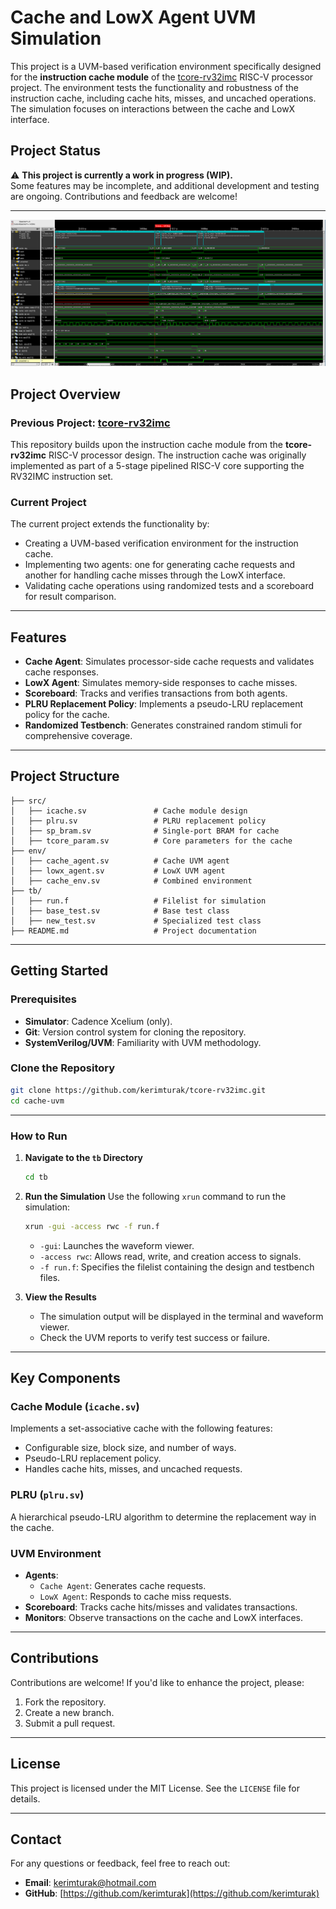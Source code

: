 # Cache and LowX Agent UVM Simulation

This project is a UVM-based verification environment specifically designed for the **instruction cache module** of the [tcore-rv32imc](https://github.com/kerimturak/tcore-rv32imc) RISC-V processor project. The environment tests the functionality and robustness of the instruction cache, including cache hits, misses, and uncached operations. The simulation focuses on interactions between the cache and LowX interface.

## Project Status

⚠️ **This project is currently a work in progress (WIP).**  
Some features may be incomplete, and additional development and testing are ongoing. Contributions and feedback are welcome!

---
![alt text](doc/2024-12-06_13-34.png)

## Project Overview

### Previous Project: [tcore-rv32imc](https://github.com/kerimturak/tcore-rv32imc)
This repository builds upon the instruction cache module from the **tcore-rv32imc** RISC-V processor design. The instruction cache was originally implemented as part of a 5-stage pipelined RISC-V core supporting the RV32IMC instruction set.

### Current Project
The current project extends the functionality by:
- Creating a UVM-based verification environment for the instruction cache.
- Implementing two agents: one for generating cache requests and another for handling cache misses through the LowX interface.
- Validating cache operations using randomized tests and a scoreboard for result comparison.

---

## Features

- **Cache Agent**: Simulates processor-side cache requests and validates cache responses.
- **LowX Agent**: Simulates memory-side responses to cache misses.
- **Scoreboard**: Tracks and verifies transactions from both agents.
- **PLRU Replacement Policy**: Implements a pseudo-LRU replacement policy for the cache.
- **Randomized Testbench**: Generates constrained random stimuli for comprehensive coverage.

---

## Project Structure

```plaintext
├── src/
│   ├── icache.sv               # Cache module design
│   ├── plru.sv                 # PLRU replacement policy
│   ├── sp_bram.sv              # Single-port BRAM for cache
│   ├── tcore_param.sv          # Core parameters for the cache
├── env/
│   ├── cache_agent.sv          # Cache UVM agent
│   ├── lowx_agent.sv           # LowX UVM agent
│   ├── cache_env.sv            # Combined environment
├── tb/
│   ├── run.f                   # Filelist for simulation
│   ├── base_test.sv            # Base test class
│   ├── new_test.sv             # Specialized test class
├── README.md                   # Project documentation
```

---

## Getting Started

### Prerequisites

- **Simulator**: Cadence Xcelium (only).
- **Git**: Version control system for cloning the repository.
- **SystemVerilog/UVM**: Familiarity with UVM methodology.

### Clone the Repository

```bash
git clone https://github.com/kerimturak/tcore-rv32imc.git
cd cache-uvm
```

---

### How to Run

1. **Navigate to the `tb` Directory**
   ```bash
   cd tb
   ```

2. **Run the Simulation**
   Use the following `xrun` command to run the simulation:
   ```bash
   xrun -gui -access rwc -f run.f
   ```

   - `-gui`: Launches the waveform viewer.
   - `-access rwc`: Allows read, write, and creation access to signals.
   - `-f run.f`: Specifies the filelist containing the design and testbench files.

3. **View the Results**
   - The simulation output will be displayed in the terminal and waveform viewer.
   - Check the UVM reports to verify test success or failure.

---

## Key Components

### Cache Module (`icache.sv`)

Implements a set-associative cache with the following features:
- Configurable size, block size, and number of ways.
- Pseudo-LRU replacement policy.
- Handles cache hits, misses, and uncached requests.

### PLRU (`plru.sv`)

A hierarchical pseudo-LRU algorithm to determine the replacement way in the cache.

### UVM Environment

- **Agents**:
  - `Cache Agent`: Generates cache requests.
  - `LowX Agent`: Responds to cache miss requests.
- **Scoreboard**: Tracks cache hits/misses and validates transactions.
- **Monitors**: Observe transactions on the cache and LowX interfaces.

---

## Contributions

Contributions are welcome! If you'd like to enhance the project, please:
1. Fork the repository.
2. Create a new branch.
3. Submit a pull request.

---

## License

This project is licensed under the MIT License. See the `LICENSE` file for details.

---

## Contact

For any questions or feedback, feel free to reach out:
- **Email**: [kerimturak@hotmail.com](mailto:your-email@example.com)
- **GitHub**: [https://github.com/kerimturak](https://github.com/kerimturak)

